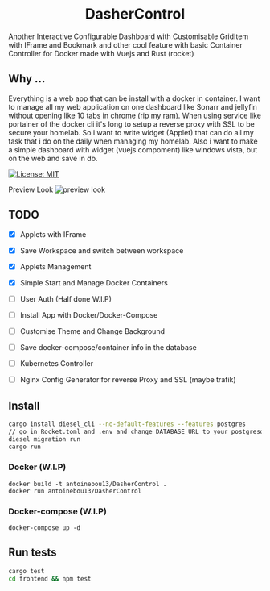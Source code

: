 <h1 align="center">DasherControl</h1>
<p>Another Interactive Configurable Dashboard with Customisable GridItem with IFrame and Bookmark and other cool feature with basic Container Controller for Docker
  made with Vuejs and Rust (rocket)
</p>

<h2>Why ...</h2>
<p>
  Everything is a web app that can be install with a docker in container. I want to manage all my web application on one dashboard like Sonarr and jellyfin without opening 
  like 10 tabs in chrome (rip my ram). When using service like portainer of the docker cli it's long to setup a reverse proxy with SSL to be secure your homelab. So i want to     write widget (Applet) that can do all my task that i do on the daily when managing my homelab. 
  Also i want to make a simple dashboard with widget (vuejs compoment) like windows vista, but on the web and save in db.
</p>

<p>
  <a href="#" target="_blank">
    <img alt="License: MIT" src="https://img.shields.io/badge/License-MIT-yellow.svg" />
  </a>
</p>

Preview Look
![preview look](https://raw.githubusercontent.com/antoinebou13/DasherControl/main/images/DasherControl.png)

## TODO

- [x] Applets with IFrame
- [x] Save Workspace and switch between workspace
- [X] Applets Management 
- [X] Simple Start and Manage Docker Containers
- [ ] User Auth (Half done W.I.P)
- [ ] Install App with Docker/Docker-Compose
- [ ] Customise Theme and Change Background
- [ ] Save docker-compose/container info in the database
- [ ] Kubernetes Controller
- [ ] Nginx Config Generator for reverse Proxy and SSL (maybe trafik)



## Install

```sh
cargo install diesel_cli --no-default-features --features postgres
// go in Rocket.toml and .env and change DATABASE_URL to your postgresql server
diesel migration run
cargo run
```

### Docker  (W.I.P)
```
docker build -t antoinebou13/DasherControl .
docker run antoinebou13/DasherControl
```


### Docker-compose (W.I.P)
```
docker-compose up -d
```

## Run tests

```sh
cargo test
cd frontend && npm test
```
